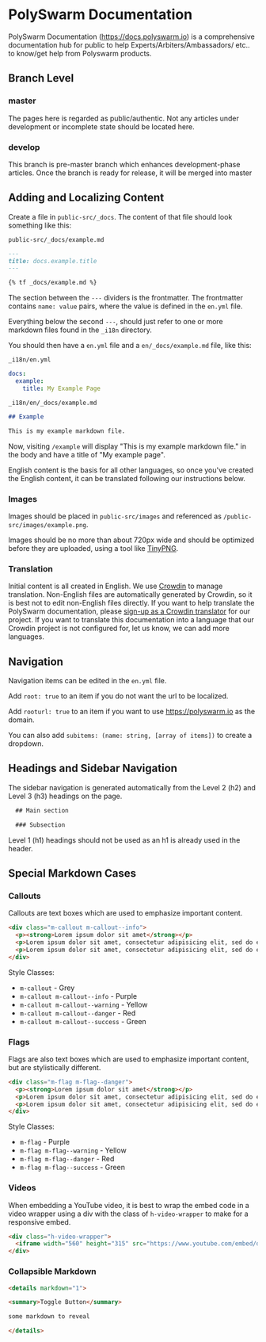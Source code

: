 # PolySwarm Documentation

PolySwarm Documentation (https://docs.polyswarm.io) is a comprehensive documentation hub for public to help Experts/Arbiters/Ambassadors/ etc.. 
to know/get help from Polyswarm products.

## Branch Level

### master

The pages here is regarded as public/authentic. Not any articles under development or incomplete state
should be located here.

### develop

This branch is pre-master branch which enhances development-phase articles. Once the branch is ready 
for release, it will be merged into master

## Adding and Localizing Content

Create a file in `public-src/_docs`.
The content of that file should look something like this:

`public-src/_docs/example.md`
```markdown
---
title: docs.example.title
---

{% tf _docs/example.md %}
```

The section between the `---` dividers is the frontmatter.
The frontmatter contains `name: value` pairs, where the value is defined in the `en.yml` file.

Everything below the second `---`, should just refer to one or more markdown files found in the `_i18n` directory.

You should then have a `en.yml` file and a `en/_docs/example.md` file, like this:

`_i18n/en.yml`
```yml
docs:
  example:
    title: My Example Page
```

`_i18n/en/_docs/example.md`
```markdown
## Example

This is my example markdown file.
```

Now, visiting `/example` will display "This is my example markdown file." in the body and have a title of "My example page".

English content is the basis for all other languages, so once you've created the English content, it can be translated following our instructions below.

### Images

Images should be placed in `public-src/images` and referenced as `/public-src/images/example.png`.

Images should be no more than about 720px wide and should be optimized before they are uploaded, using a tool like [TinyPNG](https://tinypng.com/).

### Translation

Initial content is all created in English.
We use [Crowdin](https://crowdin.com) to manage translation.
Non-English files are automatically generated by Crowdin, so it is best not to edit non-English files directly.
If you want to help translate the PolySwarm documentation, please [sign-up as a Crowdin translator](https://crwd.in/polyswarm-documentation) for our project.
If you want to translate this documentation into a language that our Crowdin project is not configured for, let us know, we can add more languages.


## Navigation

Navigation items can be edited in the `en.yml` file.

Add `root: true` to an item if you do not want the url to be localized.

Add `rooturl: true` to an item if you want to use https://polyswarm.io as the domain.

You can also add `subitems: (name: string, [array of items])` to create a dropdown.

## Headings and Sidebar Navigation

The sidebar navigation is generated automatically from the Level 2 (h2) and Level 3 (h3) headings on the page.

```markdown
  ## Main section

  ### Subsection
```

Level 1 (h1) headings should not be used as an h1 is already used in the header.

## Special Markdown Cases

### Callouts

Callouts are text boxes which are used to emphasize important content.

```html
<div class="m-callout m-callout--info">
  <p><strong>Lorem ipsum dolor sit amet</strong></p>
  <p>Lorem ipsum dolor sit amet, consectetur adipisicing elit, sed do eiusmod tempor incididunt ut labore et dolore magna aliqua.</p>
  <p>Lorem ipsum dolor sit amet, consectetur adipisicing elit, sed do eiusmod tempor incididunt ut labore et dolore magna aliqua.</p>
</div>
```

Style Classes:
* `m-callout` - Grey
* `m-callout m-callout--info` - Purple
* `m-callout m-callout--warning` - Yellow
* `m-callout m-callout--danger` - Red
* `m-callout m-callout--success` - Green

### Flags

Flags are also text boxes which are used to emphasize important content, but are stylistically different.

```html
<div class="m-flag m-flag--danger">
  <p><strong>Lorem ipsum dolor sit amet</strong></p>
  <p>Lorem ipsum dolor sit amet, consectetur adipisicing elit, sed do eiusmod tempor incididunt ut labore et dolore magna aliqua.</p>
  <p>Lorem ipsum dolor sit amet, consectetur adipisicing elit, sed do eiusmod tempor incididunt ut labore et dolore magna aliqua.</p>
</div>
```

Style Classes:
* `m-flag` - Purple
* `m-flag m-flag--warning` - Yellow
* `m-flag m-flag--danger` - Red
* `m-flag m-flag--success` - Green

### Videos

When embedding a YouTube video, it is best to wrap the embed code in a video wrapper using a div with the class of `h-video-wrapper` to make for a responsive embed.

```html
<div class="h-video-wrapper">
  <iframe width="560" height="315" src="https://www.youtube.com/embed/dQw4w9WgXcQ?showinfo=0&rel=0" frameborder="0" allow="autoplay; encrypted-media" allowfullscreen></iframe>
</div>
```

### Collapsible Markdown

```html
<details markdown="1">

<summary>Toggle Button</summary>

some markdown to reveal

</details>
```
